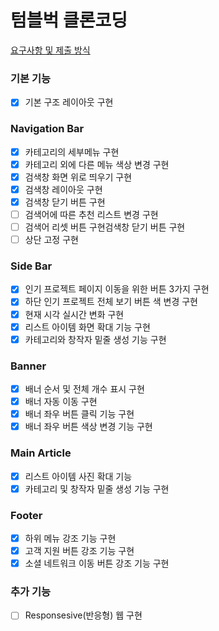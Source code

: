 # 텀블벅 클론코딩
[요구사항 및 제출 방식](https://denim-impatiens-019.notion.site/11-12-53dc3c2da66c49b8a407834670f604b4)

### 기본 기능

- [X] 기본 구조 레이아웃 구현

### Navigation Bar

- [X] 카테고리의 세부메뉴 구현
- [X] 카테고리 외에 다른 메뉴 색상 변경 구현
- [X] 검색창 화면 위로 띄우기 구현
- [X] 검색창 레이아웃 구현
- [X] 검색창 닫기 버튼 구현
- [ ] 검색어에 따른 추천 리스트 변경 구현
- [ ] 검색어 리셋 버튼 구현검색창 닫기 버튼 구현
- [ ] 상단 고정 구현

### Side Bar

- [X] 인기 프로젝트 페이지 이동을 위한 버튼 3가지 구현
- [X] 하단 인기 프로젝트 전체 보기 버튼 색 변경 구현
- [X] 현재 시각 실시간 변화 구현
- [X] 리스트 아이템 화면 확대 기능 구현
- [X] 카테고리와 창작자 밑줄 생성 기능 구현

### Banner

- [X] 배너 순서 및 전체 개수 표시 구현
- [X] 배너 자동 이동 구현
- [X] 배너 좌우 버튼 클릭 기능 구현
- [X] 배너 좌우 버튼 색상 변경 기능 구현

### Main Article

- [X] 리스트 아이템 사진 확대 기능
- [X] 카테고리 및 창작자 밑줄 생성 기능 구현

### Footer

- [X] 하위 메뉴 강조 기능 구현
- [X] 고객 지원 버튼 강조 기능 구현
- [X] 소셜 네트워크 이동 버튼 강조 기능 구현

### 추가 기능

- [ ] Responsesive(반응형) 웹 구현
